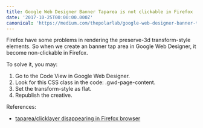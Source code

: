 ```yaml
---
title: Google Web Designer Banner Taparea is not clickable in Firefox
date: '2017-10-25T00:00:00.000Z'
canonical: 'https://medium.com/thepolarlab/google-web-designer-banner-taparea-is-not-clickable-in-firefox-7bc5c2e48cb5'
---
```


Firefox have some problems in rendering the preserve-3d transform-style elements. So when we create an banner tap area in Google Web Designer, it become non-clickable in Firefox.

To solve it, you may:

1. Go to the Code View in Google Web Designer.
2. Look for this CSS class in the code: .gwd-page-content.
3. Set the transform-style as flat.
4. Republish the creative.

References:
* [taparea/clicklayer disappearing in Firefox browser](https://groups.google.com/forum/#!msg/gwdbeta/OAHXRwS7sbM/7omnaQ6yPgAJ)
